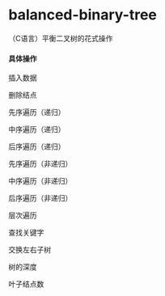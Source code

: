 # balanced-binary-tree
（C语言）平衡二叉树的花式操作

#### 具体操作
插入数据

删除结点

先序遍历（递归）

中序遍历（递归）

后序遍历（递归）

先序遍历（非递归）

中序遍历（非递归）

后序遍历（非递归）

层次遍历

查找关键字

交换左右子树

树的深度

叶子结点数
